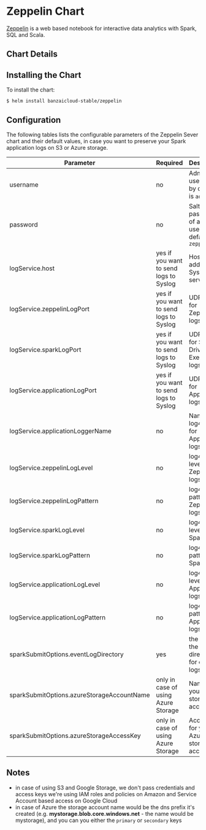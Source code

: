 # Zeppelin Chart

[Zeppelin](https://zeppelin.apache.org/) is a web based notebook for interactive data analytics with Spark, SQL and Scala.

## Chart Details

## Installing the Chart

To install the chart:

```
$ helm install banzaicloud-stable/zeppelin
```

## Configuration

The following tables lists the configurable parameters of the Zeppelin Sever chart and their default values, in case you want to preserve your Spark application logs on S3 or Azure storage.

| Parameter                            | Required | Description                                                       |Example                           |
| ------------------------------------ | ---------|----------------------------------------------------------------- | ------------------------------------------------------------------------------------------------------------------------------ |
| username                     | no      | Admin username, by default is `admin` | |
| password                     | no      | Salted password of admin user, by default is `zeppelin` | You can salt your own password using [shiro cli tool](http://shiro.apache.org/command-line-hasher.html) ```java -jar ~/dev/tools/shiro-tools-hasher-1.3.2-cli.jar -p``` |
| logService.host                     | yes if you want to send logs to Syslog       | Host address of Syslog service | 10.44.0.12 |
| logService.zeppelinLogPort          | yes if you want to send logs to Syslog      | UDP port for Zeppelin logs | 512 |
| logService.sparkLogPort          | yes if you want to send logs to Syslog      | UDP port for Spark Driver and Executor logs | 512 |
| logService.applicationLogPort          | yes if you want to send logs to Syslog      | UDP port for Application logs | 512 |
| logService.applicationLoggerName          | no      | Name of log4j logger for Application logs | by default: application |
| logService.zeppelinLogLevel          | no      | log4j log level for Zeppelin logs | by default: DEBUG |
| logService.zeppelinLogPattern        | no      | log4j log pattern for Zeppelin logs | by default: "%5p [%d] ({%t} %F[%M]:%L) - %m%n" |
| logService.sparkLogLevel          | no      | log4j log level for Spark logs | by default: INFO |
| logService.sparkLogPattern        | no      | log4j log pattern for Spark logs | by default: "[%p] %c:%L - %m%n" |
| logService.applicationLogLevel          | no      | log4j log level for Application logs | by default: INFO |
| logService.applicationLogPattern        | no      | log4j log pattern for Application logs | by default: "[%p] %c:%L - %m%n" |
| sparkSubmitOptions.eventLogDirectory                     | yes      |the URL to the directory for event logs |s3a://yourBucketName<br>wasb://your_blob_container_name@you_storage_account_name.blob.core.windows.net<br>gs://yourBucketName|  
| sparkSubmitOptions.azureStorageAccountName          | only in case of using Azure Storage| Name of your Azure storage account        | see Notes |
| sparkSubmitOptions.azureStorageAccessKey            | only in case of using Azure Storage| Access key for your Azure storage account | see Notes |

## Notes

* in case of using S3 and Google Storage, we don't pass credentials and access keys we're using IAM roles and policies on Amazon and Service Account based access on Google Cloud
* in case of Azure the storage account name would be the dns prefix it's created (e.g. **mystorage.blob.core.windows.net** - the name would be mystorage), and you can you either the `primary` or `secondary` keys
